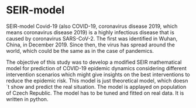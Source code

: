# SEIR-model
SEIR-model Covid-19 (also COVID-19, coronavirus disease 2019, which means coronavirus disease 2019) is a highly infectious disease that is caused by coronavirus SARS-CoV-2. The first was identified in Wuhan, China, in December 2019. Since then, the virus has spread around the world, which could be the same as in the case of pandemics. 

The objective of this study was to develop a modified SEIR mathematical model for prediction of COVID-19 epidemic dynamics considering different intervention scenarios which might give insights on the best interventions to reduce the epidemic risk. This model is just theoretical model, which doesn´t show and predict the real situation. The model is applayed on population of Czech Republic. The model has to be tuned and fitted on real data. It is written in python.
